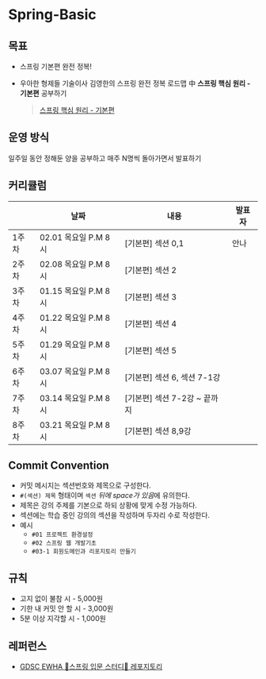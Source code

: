 # Spring-Basic

## 목표
- 스프링 기본편 완전 정복!
- 우아한 형제들 기술이사 김영한의 스프링 완전 정복 로드맵 中 **스프링 핵심 원리 - 기본편** 공부하기
   <br>
  
  > [스프링 핵심 원리 - 기본편](https://www.inflearn.com/course/%EC%8A%A4%ED%94%84%EB%A7%81-%ED%95%B5%EC%8B%AC-%EC%9B%90%EB%A6%AC-%EA%B8%B0%EB%B3%B8%ED%8E%B8)

## 운영 방식
일주일 동안 정해둔 양을 공부하고 매주 N명씩 돌아가면서 발표하기
  
  
## 커리큘럼
||날짜|내용|발표자|
|---|---|---|---|
|1주차|02.01 목요일 P.M 8시|[기본편] 섹션 0,1|안나|
|2주차|02.08 목요일 P.M 8시|[기본편] 섹션 2|
|3주차|01.15 목요일 P.M 8시|[기본편] 섹션 3|
|4주차|01.22 목요일 P.M 8시|[기본편] 섹션 4|
|5주차|01.29 목요일 P.M 8시|[기본편] 섹션 5|
|6주차|03.07 목요일 P.M 8시|[기본편] 섹션 6, 섹션 7-1강|
|7주차|03.14 목요일 P.M 8시|[기본편] 섹션 7-2강 ~ 끝까지|
|8주차|03.21 목요일 P.M 8시|[기본편] 섹션 8,9강|

## Commit Convention
- 커밋 메시지는 섹션번호와 제목으로 구성한다.
- `#(섹션) 제목` 형태이며 `섹션` *뒤에 space가 있음*에 유의한다.
- 제목은 강의 주제를 기본으로 하되 상황에 맞게 수정 가능하다.
- 섹션에는 학습 중인 강의의 섹션을 작성하며 두자리 수로 작성한다.
- 예시
    - `#01 프로젝트 환경설정`
    - `#02 스프링 웹 개발기초`
    - `#03-1 회원도메인과 리포지토리 만들기`

## 규칙
- 고지 없이 불참 시 - 5,000원
- 기한 내 커밋 안 할 시 - 3,000원
- 5분 이상 지각할 시 - 1,000원

## 레퍼런스
- [GDSC EWHA 🌱스프링 입문 스터디🌱 레포지토리](https://github.com/gdscewha-3rd/Study-Spring?tab=readme-ov-file)
